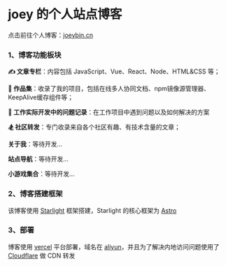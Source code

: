 # joey 的个人站点博客

点击前往个人博客：[joeybin.cn](https://joeybin.cn/)

### 1、博客功能板块
**✍ 文章专栏**：内容包括 JavaScript、Vue、React、Node、HTML&CSS 等；

**🌈 作品集**：收录了我的项目，包括在线多人协同文档、npm镜像源管理器、KeepAlive缓存组件等；

**🔧 工作实际开发中的问题记录**：在工作项目中遇到问题以及如何解决的方案

**🏂 社区转发**：专门收录来自各个社区有趣、有技术含量的文章；

**关于我**：等待开发...

**站点导航**：等待开发...

**小游戏集合**：等待开发...

### 2、博客搭建框架

该博客使用 [Starlight](https://starlight.astro.build/zh-cn/)  框架搭建，Starlight 的核心框架为 [Astro](https://docs.astro.build/zh-cn/getting-started/)

### 3、部署
博客使用 [vercel](https://vercel.com/) 平台部署，域名在 [aliyun](https://account.aliyun.com/)，并且为了解决内地访问问题使用了 [Cloudflare](https://dash.cloudflare.com/) 做 CDN 转发

